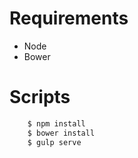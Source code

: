 
# Requirements

  - Node
  - Bower

# Scripts
```sh
    $ npm install
    $ bower install
    $ gulp serve
```
